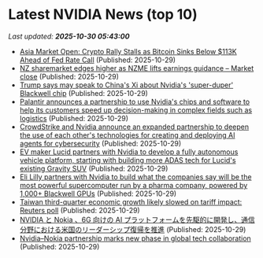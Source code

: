 # Latest NVIDIA News (top 10)
_Last updated: **2025-10-30 05:43:00**_

- [Asia Market Open: Crypto Rally Stalls as Bitcoin Sinks Below $113K Ahead of Fed Rate Call](https://cryptonews.com/news/asia-market-open-crypto-rally-stalls-as-bitcoin-sinks-below-113k-ahead-of-fed-rate-call/) (Published: 2025-10-29)
- [NZ sharemarket edges higher as NZME lifts earnings guidance – Market close](https://www.nzherald.co.nz/business/markets/shares/nz-sharemarket-edges-higher-as-nzme-lifts-earnings-guidance-market-close/TKEBRIDSXFAYNGHGTX6LWGTUPQ/) (Published: 2025-10-29)
- [Trump says may speak to China's Xi about Nvidia's 'super-duper' Blackwell chip](https://economictimes.indiatimes.com/tech/technology/trump-says-may-speak-to-chinas-xi-about-nvidias-super-duper-blackwell-chip/articleshow/124889766.cms) (Published: 2025-10-29)
- [Palantir announces a partnership to use Nvidia's chips and software to help its customers speed up decision-making in complex fields such as logistics](https://biztoc.com/x/053fbe7a870b78a5) (Published: 2025-10-29)
- [CrowdStrike and Nvidia announce an expanded partnership to deepen the use of each other's technologies for creating and deploying AI agents for cybersecurity](https://biztoc.com/x/2c76583f79475ddc) (Published: 2025-10-29)
- [EV maker Lucid partners with Nvidia to develop a fully autonomous vehicle platform, starting with building more ADAS tech for Lucid's existing Gravity SUV](https://biztoc.com/x/3744d9b9fbf56dea) (Published: 2025-10-29)
- [Eli Lilly partners with Nvidia to build what the companies say will be the most powerful supercomputer run by a pharma company, powered by 1,000+ Blackwell GPUs](https://biztoc.com/x/c4f5f37c893ecf15) (Published: 2025-10-29)
- [Taiwan third-quarter economic growth likely slowed on tariff impact: Reuters poll](https://www.channelnewsasia.com/business/taiwan-third-quarter-economic-growth-likely-slowed-tariff-impact-reuters-poll-5431911) (Published: 2025-10-29)
- [NVIDIA と Nokia 、6G 向けの AI プラットフォームを先駆的に開発し、通信分野における米国のリーダーシップ復帰を推進](https://prtimes.jp/main/html/rd/p/000000566.000012662.html) (Published: 2025-10-29)
- [Nvidia–Nokia partnership marks new phase in global tech collaboration](https://m.economictimes.com/markets/stocks/news/nvidianokia-partnership-marks-new-phase-in-global-tech-collaboration/nvidia-buys-2-9-stake-in-nokia-for-1-billion/slideshow/124889180.cms) (Published: 2025-10-29)
